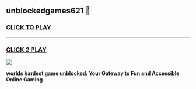 
## unblockedgames621 👋
<h3>
<a href="https://premium.freeplayer.one?title=unblockedgames621&ref=14F">CLICK TO PLAY</a></h3>
<hr>

<h3>
<a href="https://premium.freeplayer.one?title=unblockedgames621&ref=14F">CLICK 2 PLAY</a>
  
</h3>

<a href="https://premium.freeplayer.one?title=unblockedgames621&ref=12F/"><img src="https://clearcache.store/games.png"></a>


**worlds hardest game unblocked: Your Gateway to Fun and Accessible Online Gaming**
